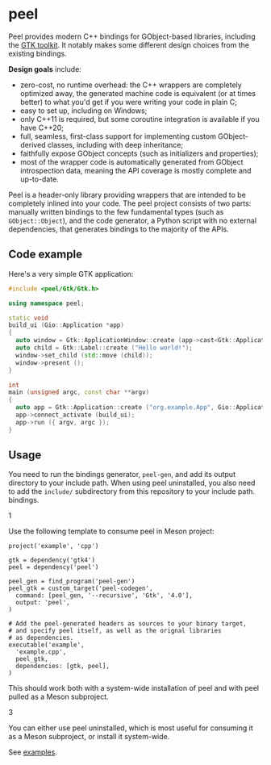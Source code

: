 # peel

Peel provides modern C++ bindings for GObject-based libraries, including the [GTK toolkit](https://gtk.org/).
It notably makes some different design choices from the existing bindings.

**Design goals** include:
* zero-cost, no runtime overhead: the C++ wrappers are completely optimized away,
  the generated machine code is equivalent (or at times better) to what you'd get
  if you were writing your code in plain C;
* easy to set up, including on Windows;
* only C++11 is required, but some coroutine integration is available if you have C++20;
* full, seamless, first-class support for implementing custom GObject-derived
  classes, including with deep inheritance;
* faithfully expose GObject concepts (such as initializers and properties);
* most of the wrapper code is automatically generated from GObject introspection
  data, meaning the API coverage is mostly complete and up-to-date.

Peel is a header-only library providing wrappers that are intended to be completely
inlined into your code. The peel project consists of two parts: manually written bindings
to the few fundamental types (such as `GObject::Object`), and the code generator, a
Python script with no external dependencies, that generates bindings to the majority
of the APIs.

## Code example

Here's a very simple GTK application:

```c++
#include <peel/Gtk/Gtk.h>

using namespace peel;

static void
build_ui (Gio::Application *app)
{
  auto window = Gtk::ApplicationWindow::create (app->cast<Gtk::Application> ());
  auto child = Gtk::Label::create ("Hello world!");
  window->set_child (std::move (child));
  window->present ();
}

int
main (unsigned argc, const char **argv)
{
  auto app = Gtk::Application::create ("org.example.App", Gio::Application::Flags::DEFAULT_FLAGS);
  app->connect_activate (build_ui);
  app->run ({ argv, argc });
}
```

## Usage

You need to run the bindings generator, `peel-gen`, and add its output directory
to your include path. When using peel uninstalled, you also need to add the `include/` subdirectory from this repository to your include path.
bindings.

1

Use the following template to consume peel in Meson project:

```meson
project('example', 'cpp')

gtk = dependency('gtk4')
peel = dependency('peel')

peel_gen = find_program('peel-gen')
peel_gtk = custom_target('peel-codegen',
  command: [peel_gen, '--recursive', 'Gtk', '4.0'],
  output: 'peel',
)

# Add the peel-generated headers as sources to your binary target,
# and specify peel itself, as well as the orignal libraries
# as dependencies.
executable('example',
  'example.cpp',
  peel_gtk,
  dependencies: [gtk, peel],
)
```

This should work both with a system-wide installation of peel and with peel
pulled as a Meson subproject.

3

You can either use peel uninstalled, which is most useful for consuming it as a Meson
subproject, or install it system-wide.

See [examples](examples/).
